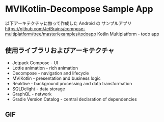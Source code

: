 # MVIKotlin-Decompose Sample App
以下アーキテクチャに倣って作成した Android の サンプルアプリ
https://github.com/JetBrains/compose-multiplatform/tree/master/examples/todoapp
Kotlin Multiplatform - todo app

## 使用ライブラリおよびアーキテクチャ

- Jetpack Compose - UI
- Lottie animation - rich animation
- Decompose - navigation and lifecycle
- MVIKotlin - presentation and business logic
- Reaktive - background processing and data transformation
- SQLDelight - data storage
- GraphQL - network 
- Gradle Version Catalog - central declaration of dependencies

## GIF


